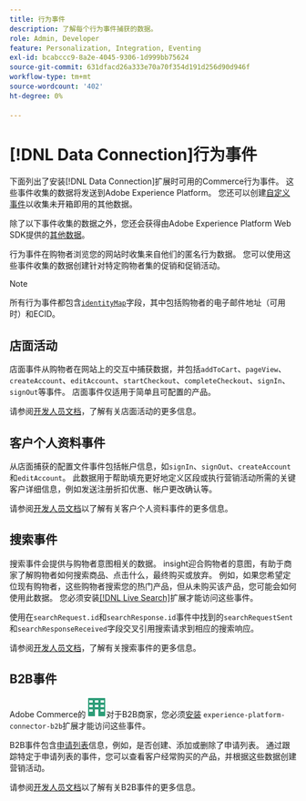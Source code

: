 ```yaml
---
title: 行为事件
description: 了解每个行为事件捕获的数据。
role: Admin, Developer
feature: Personalization, Integration, Eventing
exl-id: bcabccc9-8a2e-4045-9306-1d999bb75624
source-git-commit: 631dfacd26a333e70a70f354d191d256d90d946f
workflow-type: tm+mt
source-wordcount: '402'
ht-degree: 0%

---
```


# [!DNL Data Connection]行为事件

下面列出了安装[!DNL Data Connection]扩展时可用的Commerce行为事件。 这些事件收集的数据将发送到Adobe Experience Platform。 您还可以创建[自定义事件](custom-events.md)以收集未开箱即用的其他数据。

除了以下事件收集的数据之外，您还会获得由Adobe Experience Platform Web SDK提供的[其他数据](https://experienceleague.adobe.com/docs/experience-platform/edge/data-collection/automatic-information.html)。

行为事件在购物者浏览您的网站时收集来自他们的匿名行为数据。 您可以使用这些事件收集的数据创建针对特定购物者集的促销和促销活动。

>[!NOTE]
>
>所有行为事件都包含[`identityMap`](https://experienceleague.adobe.com/docs/experience-platform/xdm/field-groups/profile/identitymap.html)字段，其中包括购物者的电子邮件地址（可用时）和ECID。

## 店面活动

店面事件从购物者在网站上的交互中捕获数据，并包括`addToCart`、`pageView`、`createAccount`、`editAccount`、`startCheckout`、`completeCheckout`、`signIn`、`signOut`等事件。 店面事件仅适用于简单且可配置的产品。

请参阅[开发人员文档](https://developer.adobe.com/commerce/services/shared-services/storefront-events/#data-connection)，了解有关店面活动的更多信息。

## 客户个人资料事件

从店面捕获的配置文件事件包括帐户信息，如`signIn`、`signOut`、`createAccount`和`editAccount`。 此数据用于帮助填充更好地定义区段或执行营销活动所需的关键客户详细信息，例如发送注册折扣优惠、帐户更改确认等。

请参阅[开发人员文档](https://developer.adobe.com/commerce/services/shared-services/storefront-events/#data-connection)以了解有关客户个人资料事件的更多信息。

## 搜索事件

搜索事件会提供与购物者意图相关的数据。 insight迎合购物者的意图，有助于商家了解购物者如何搜索商品、点击什么，最终购买或放弃。 例如，如果您希望定位现有购物者，这些购物者搜索您的热门产品，但从未购买该产品，您可能会如何使用此数据。 您必须安装[[!DNL Live Search]](../live-search/install.md)扩展才能访问这些事件。

使用在`searchRequest.id`和`searchResponse.id`事件中找到的`searchRequestSent`和`searchResponseReceived`字段交叉引用搜索请求到相应的搜索响应。

请参阅[开发人员文档](https://developer.adobe.com/commerce/services/shared-services/storefront-events/#data-connection)，了解有关搜索事件的更多信息。

## B2B事件

Adobe Commerce的![B2B](../assets/b2b.svg)对于B2B商家，您必须[安装](install.md#install-the-b2b-extension) `experience-platform-connector-b2b`扩展才能访问这些事件。

B2B事件包含[申请列表](https://experienceleague.adobe.com/docs/commerce-admin/b2b/requisition-lists/requisition-lists.html)信息，例如，是否创建、添加或删除了申请列表。 通过跟踪特定于申请列表的事件，您可以查看客户经常购买的产品，并根据这些数据创建营销活动。

请参阅[开发人员文档](https://developer.adobe.com/commerce/services/shared-services/storefront-events/#data-connection)以了解有关B2B事件的更多信息。
